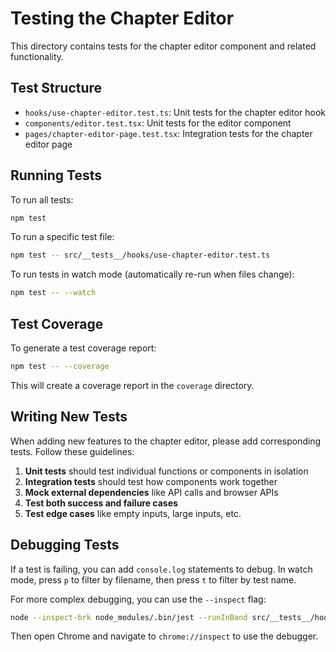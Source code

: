 # Testing the Chapter Editor

This directory contains tests for the chapter editor component and related functionality.

## Test Structure

- `hooks/use-chapter-editor.test.ts`: Unit tests for the chapter editor hook
- `components/editor.test.tsx`: Unit tests for the editor component
- `pages/chapter-editor-page.test.tsx`: Integration tests for the chapter editor page

## Running Tests

To run all tests:

```bash
npm test
```

To run a specific test file:

```bash
npm test -- src/__tests__/hooks/use-chapter-editor.test.ts
```

To run tests in watch mode (automatically re-run when files change):

```bash
npm test -- --watch
```

## Test Coverage

To generate a test coverage report:

```bash
npm test -- --coverage
```

This will create a coverage report in the `coverage` directory.

## Writing New Tests

When adding new features to the chapter editor, please add corresponding tests. Follow these guidelines:

1. **Unit tests** should test individual functions or components in isolation
2. **Integration tests** should test how components work together
3. **Mock external dependencies** like API calls and browser APIs
4. **Test both success and failure cases**
5. **Test edge cases** like empty inputs, large inputs, etc.

## Debugging Tests

If a test is failing, you can add `console.log` statements to debug. In watch mode, press `p` to filter by filename, then press `t` to filter by test name.

For more complex debugging, you can use the `--inspect` flag:

```bash
node --inspect-brk node_modules/.bin/jest --runInBand src/__tests__/hooks/use-chapter-editor.test.ts
```

Then open Chrome and navigate to `chrome://inspect` to use the debugger.
